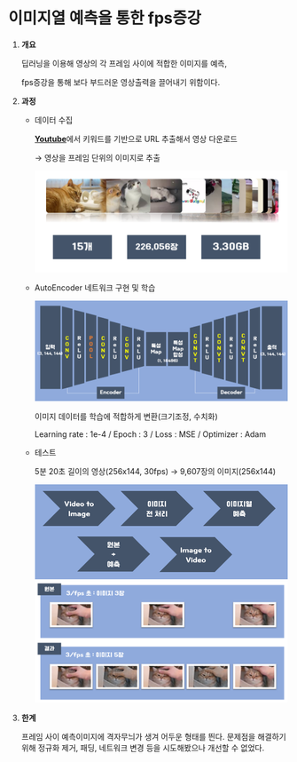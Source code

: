 # 이미지열 예측을 통한 fps증강

1. **개요** 

   딥러닝을 이용해 영상의 각 프레임 사이에 적합한 이미지를 예측,

   fps증강을 통해 보다 부드러운 영상출력을 끌어내기 위함이다.

   

2. **과정**

   - 데이터 수집

     [**Youtube**](https://www.youtube.com)에서 키워드를 기반으로 URL 추출해서 영상 다운로드

     → 영상을 프레임 단위의 이미지로 추출

     <img src="https://github.com/durudumba/Fps_augmentation/blob/main/img/data.PNG">

     

   - AutoEncoder 네트워크 구현 및 학습

     <img src = "https://github.com/durudumba/Fps_augmentation/blob/main/img/net.PNG">

     이미지 데이터를 학습에 적합하게 변환(크기조정, 수치화)

     Learning rate : 1e-4 / Epoch : 3 / Loss : MSE / Optimizer : Adam

     

   - 테스트

     5분 20초 길이의 영상(256x144, 30fps) → 9,607장의 이미지(256x144)

     <img src = "https://github.com/durudumba/Fps_augmentation/blob/main/img/test.PNG">

     <img src = "https://github.com/durudumba/Fps_augmentation/blob/main/img/result.PNG">


3. **한계**

   프레임 사이 예측이미지에 격자무늬가 생겨 어두운 형태를 띈다. 문제점을 해결하기 위해 정규화 제거, 패딩, 네트워크 변경 등을 시도해봤으나 개선할 수 없었다.

